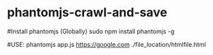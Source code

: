 # phantomjs-crawl-and-save

#Install phantomjs (Globally) 
sudo npm install phantomjs -g 

#USE: 
phantomjs app.js https://google.com ./file_location/htmlfile.html

